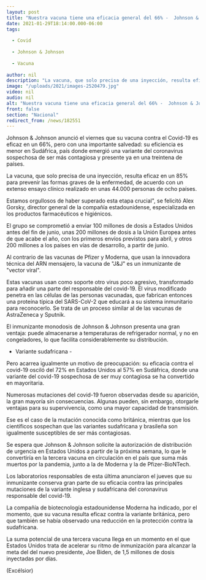 ```yaml
---
layout: post
title: "Nuestra vacuna tiene una eficacia general del 66% -  Johnson & Johnson"
date: 2021-01-29T18:14:00.000-06:00
tags:
  
  - Covid
  
  - Johnson & Johnson
  
  - Vacuna
  
author: nil
description: "La vacuna, que solo precisa de una inyección, resulta eficaz en un 85% para prevenir las formas graves de la enfermedad, de acuerdo con un extenso ensayo clínico realizado en unas 44 mil personas de ocho países"
image: "/uploads/2021/images-2520479.jpg"
video: nil
audio: nil
alt: "Nuestra vacuna tiene una eficacia general del 66% -  Johnson & Johnson"
front: false
section: "Nacional"
redirect_from: /news/182551
---
```


Johnson & Johnson anunció el viernes que su vacuna contra el Covid-19 es eficaz en un 66%, pero con una importante salvedad: su eficiencia es menor en Sudáfrica, país donde emergió una variante del coronavirus sospechosa de ser más contagiosa y presente ya en una treintena de países.

La vacuna, que solo precisa de una inyección, resulta eficaz en un 85% para prevenir las formas graves de la enfermedad, de acuerdo con un extenso ensayo clínico realizado en unas 44.000 personas de ocho países.

Estamos orgullosos de haber superado esta etapa crucial", se felicitó Alex Gorsky, director general de la compañía estadounidense, especializada en los productos farmacéuticos e higiénicos.

El grupo se comprometió a enviar 100 millones de dosis a Estados Unidos antes del fin de junio, unas 200 millones de dosis a la Unión Europea antes de que acabe el año, con los primeros envíos previstos para abril, y otros 200 millones a los países en vías de desarrollo, a partir de junio.

Al contrario de las vacunas de Pfizer y Moderna, que usan la innovadora técnica del ARN mensajero, la vacuna de "J&J" es un inmunizante de "vector viral".

Estas vacunas usan como soporte otro virus poco agresivo, transformado para añadir una parte del responsable del covid-19. El virus modificado penetra en las células de las personas vacunadas, que fabrican entonces una proteína típica del SARS-CoV-2 que educará a su sistema inmunitario para reconocerlo. Se trata de un proceso similar al de las vacunas de AstraZeneca y Sputnik.

El inmunizante monodosis de Johnson & Johnson presenta una gran ventaja: puede almacenarse a temperaturas de refrigerador normal, y no en congeladores, lo que facilita considerablemente su distribución.

- Variante sudafricana -

Pero acarrea igualmente un motivo de preocupación: su eficacia contra el covid-19 osciló del 72% en Estados Unidos al 57% en Sudáfrica, donde una variante del covid-19 sospechosa de ser muy contagiosa se ha convertido en mayoritaria.

Numerosas mutaciones del covid-19 fueron observadas desde su aparición, la gran mayoría sin consecuencias. Algunas pueden, sin embargo, otorgarle ventajas para su supervivencia, como una mayor capacidad de transmisión.

Ese es el caso de la mutación conocida como británica, mientras que los científicos sospechan que las variantes sudafricana y brasileña son igualmente susceptibles de ser más contagiosas.

Se espera que Johnson & Johnson solicite la autorización de distribución de urgencia en Estados Unidos a partir de la próxima semana, lo que le convertiría en la tercera vacuna en circulación en el país que suma más muertos por la pandemia, junto a la de Moderna y la de Pfizer-BioNTech.

Los laboratorios responsables de esta última anunciaron el jueves que su inmunizante conserva gran parte de su eficacia contra las principales mutaciones de la variante inglesa y sudafricana del coronavirus responsable del covid-19.

La compañía de biotecnología estadounidense Moderna ha indicado, por el momento, que su vacuna resulta eficaz contra la variante británica, pero que también se había observado una reducción en la protección contra la sudafricana.

La suma potencial de una tercera vacuna llega en un momento en el que Estados Unidos trata de acelerar su ritmo de inmunización para alcanzar la meta del del nuevo presidente, Joe Biden, de 1,5 millones de dosis inyectadas por días.

(Excélsior)